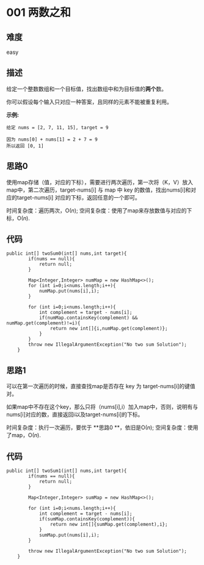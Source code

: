 # 001 两数之和

## 难度

easy

## 描述

给定一个整数数组和一个目标值，找出数组中和为目标值的**两个**数。

你可以假设每个输入只对应一种答案，且同样的元素不能被重复利用。

**示例:**

```
给定 nums = [2, 7, 11, 15], target = 9

因为 nums[0] + nums[1] = 2 + 7 = 9
所以返回 [0, 1]
```

## 思路0

使用map存储（值，对应的下标），需要进行两次遍历，第一次将（K，V）放入map中，第二次遍历，target-nums[i] 与 map 中 key 的数值，找出nums[i]和对应的target-nums[i] 对应的下标，返回任意的一个即可。

时间复杂度：遍历两次，O(*n*);
空间复杂度：使用了map来存放数值与对应的下标，O(*n*).

## 代码

```
public int[] twoSum0(int[] nums,int target){
        if(nums == null){
            return null;
        }

        Map<Integer,Integer> numMap = new HashMap<>();
        for (int i=0;i<nums.length;i++){
            numMap.put(nums[i],i);
        }

        for (int i=0;i<nums.length;i++){
            int complement = target - nums[i];
            if(numMap.containsKey(complement) && numMap.get(complement)!=i){
                return new int[]{i,numMap.get(complement)};
            }
        }
        throw new IllegalArgumentException("No two sum Solution");
    }
```

## 思路1

可以在第一次遍历的时候，直接查找map是否存在 key 为 target-nums[i]的键值对。

如果map中不存在这个key，那么只将（nums[i],i）加入map中，否则，说明有与nums[i]对应的数，直接返回i以及target-nums[i]的下标。

时间复杂度：执行一次遍历，要优于 **思路0 **，依旧是O(*n*);
空间复杂度：使用了map，O(*n*).

## 代码

```
public int[] twoSum1(int[] nums,int target){
        if(nums == null){
            return null;
        }

        Map<Integer,Integer> sumMap = new HashMap<>();

        for (int i=0;i<nums.length;i++){
            int complement = target - nums[i];
            if(sumMap.containsKey(complement)){
                return new int[]{sumMap.get(complement),i};
            }
            sumMap.put(nums[i],i);
        }

        throw new IllegalArgumentException("No two sum Solution");
    }
```